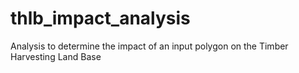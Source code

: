 # thlb_impact_analysis
Analysis to determine the impact of an input polygon on the Timber Harvesting Land Base
